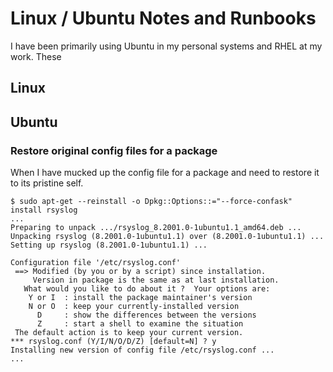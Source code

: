 # Linux / Ubuntu Notes and Runbooks

I have been primarily using Ubuntu in my personal systems and RHEL at my work. These

## Linux

## Ubuntu

### Restore original config files for a package

When I have mucked up the config file for a package and need to restore it to its pristine self.

```shell-session
$ sudo apt-get --reinstall -o Dpkg::Options::="--force-confask" install rsyslog
...
Preparing to unpack .../rsyslog_8.2001.0-1ubuntu1.1_amd64.deb ...
Unpacking rsyslog (8.2001.0-1ubuntu1.1) over (8.2001.0-1ubuntu1.1) ...
Setting up rsyslog (8.2001.0-1ubuntu1.1) ...

Configuration file '/etc/rsyslog.conf'
 ==> Modified (by you or by a script) since installation.
     Version in package is the same as at last installation.
   What would you like to do about it ?  Your options are:
    Y or I  : install the package maintainer's version
    N or O  : keep your currently-installed version
      D     : show the differences between the versions
      Z     : start a shell to examine the situation
 The default action is to keep your current version.
*** rsyslog.conf (Y/I/N/O/D/Z) [default=N] ? y
Installing new version of config file /etc/rsyslog.conf ...
...
```
